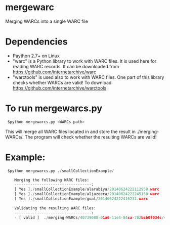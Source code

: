 mergewarc
=========

Merging WARCs into a single WARC file


Dependencies
==================
* Paython 2.7+ on Linux
* "warc" is a Python library to work with WARC files. It is used here for reading WARC records.
       It can be downloaded from https://github.com/internetarchive/warc
* "warctools" is used also to work with WARC files. One part of this library checks whether WARCs are valid!
       To download https://github.com/internetarchive/warctools

To run mergewarcs.py
=====================
```python
 $python mergewarcs.py <WARCs-path>
```

 This will merge all WARC files located in <WARCs-path> and store the result in ./merging-WARCs/. The program will check whether the resulting WARCs are valid!
 
		
Example:
========
```python
 $python mergewarcs.py ./smallCollectionExample/

	Merging the following WARC files: 
	----------------------------------: 
	[ Yes ]./smallCollectionExample/alarabiya/20140624222112958.warc
	[ Yes ]./smallCollectionExample/aljazeera/20140624222245150.warc
	[ Yes ]./smallCollectionExample/goal/20140624222416231.warc
	
	Validating the resulting WARC files: 
	----------------------------------: 
	- [ valid ]  ./merging-WARCs/40739088-01a6-11e4-84ca-782bcb0f034c/4073f352-01a6-11e4-84ca-782bcb0f034c.warc
```	
